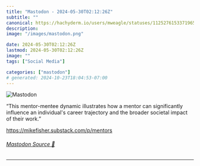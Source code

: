 ```yaml
---
title: "Mastodon - 2024-05-30T02:12:26Z"
subtitle: ""
canonical: https://hachyderm.io/users/mweagle/statuses/112527615337196527
description:
image: "/images/mastodon.png"

date: 2024-05-30T02:12:26Z
lastmod: 2024-05-30T02:12:26Z
image: ""
tags: ["Social Media"]

categories: ["mastodon"]
# generated: 2024-10-23T18:04:53-07:00
---
```

![Mastodon](/images/mastodon.png)

<p>“This mentor-mentee dynamic illustrates how a mentor can significantly influence an individual&#39;s career trajectory and the broader societal impact of their work.”</p><p><a href="https://mikefisher.substack.com/p/mentors" target="_blank" rel="nofollow noopener noreferrer" translate="no"><span class="invisible">https://</span><span class="ellipsis">mikefisher.substack.com/p/ment</span><span class="invisible">ors</span></a></p>


###### [Mastodon Source 🐘](https://hachyderm.io/@mweagle/112527615337196527)

___
